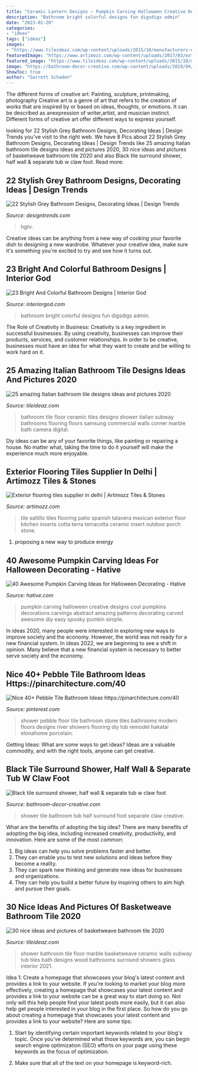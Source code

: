 ```yaml
---
title: "Ceramic Lantern Designs ~ Pumpkin Carving Halloween Creative Designs Cool Pumpkins Decorations Carvings Abstract Amazing Patterns Decorating Carved Awesome Diy Easy Spooky Pumkin Simple"
description: "Bathroom bright colorful designs fun digsdigs admin"
date: "2023-01-20"
categories:
- "ideas"
tags: ["ideas"]
images:
- "https://www.tileideaz.com/wp-content/uploads/2015/10/manufacturers-engineered-the-generator-offset-hopscotch-hexagonal-italian-planner-contemporary-basketweave-sheet-sink-ideas-pictures-commercial-bathroom-tile-gallery-projects.jpg"
featuredImage: "https://www.artimozz.com/wp-content/uploads/2017/03/exterior-flooring-terracotta-tiles-2.jpg"
featured_image: "https://www.tileideaz.com/wp-content/uploads/2015/10/manufacturers-engineered-the-generator-offset-hopscotch-hexagonal-italian-planner-contemporary-basketweave-sheet-sink-ideas-pictures-commercial-bathroom-tile-gallery-projects.jpg"
image: "https://bathroom-decor-creative.com/wp-content/uploads/2019/04/BD054615-67A4-4F83-BE40-A85753ED0987-768x1024.jpeg"
ShowToc: true
author: "Garrett Schaden"
---
```



The different forms of creative art: Painting, sculpture, printmaking, photography
Creative art is a genre of art that refers to the creation of works that are inspired by or based on ideas, thoughts, or emotions. It can be described as anexpression of writer,artist, and musician instinct. Different forms of creative art offer different ways to express yourself.

	

		
looking for 22 Stylish Grey Bathroom Designs, Decorating Ideas | Design Trends you've visit to the right web. We have 8 Pics about 22 Stylish Grey Bathroom Designs, Decorating Ideas | Design Trends like 25 amazing Italian bathroom tile designs ideas and pictures 2020, 30 nice ideas and pictures of basketweave bathroom tile 2020 and also Black tile surround shower, half wall &amp; separate tub w claw foot. Read more:
		
    
## 22 Stylish Grey Bathroom Designs, Decorating Ideas | Design Trends

<img loading=lazy src="https://images.designtrends.com/wp-content/uploads/2016/03/10073656/Contemporary-Gray-Bathroom-With-Natural-Wood-Vanity4.jpg" onerror="this.onerror=null;this.src='https://tse1.mm.bing.net/th?id=OIP.a3LCrZW48qQ6Zq7l5A31GQHaLH&amp;pid=15.1';" alt="22 Stylish Grey Bathroom Designs, Decorating Ideas | Design Trends">

_Source: designtrends.com_

>hgtv. 

	

Creative ideas can be anything from a new way of cooking your favorite dish to designing a new wardrobe. Whatever your creative idea, make sure it's something you're excited to try and see how it turns out.

    
## 23 Bright And Colorful Bathroom Designs | Interior God

<img loading=lazy src="http://interiorgod.com/wp-content/uploads/2016/07/Fun-Bright-Bathroom.jpg" onerror="this.onerror=null;this.src='https://tse3.mm.bing.net/th?id=OIP.oRwih4Oa1o73rnyO9EbXYwHaJ7&amp;pid=15.1';" alt="23 Bright And Colorful Bathroom Designs | Interior God">

_Source: interiorgod.com_

>bathroom bright colorful designs fun digsdigs admin. 

	

The Role of Creativity in Business:
Creativity is a key ingredient in successful businesses. By using creativity, businesses can improve their products, services, and customer relationships. In order to be creative, businesses must have an idea for what they want to create and be willing to work hard on it.

    
## 25 Amazing Italian Bathroom Tile Designs Ideas And Pictures 2020

<img loading=lazy src="https://www.tileideaz.com/wp-content/uploads/2015/10/manufacturers-engineered-the-generator-offset-hopscotch-hexagonal-italian-planner-contemporary-basketweave-sheet-sink-ideas-pictures-commercial-bathroom-tile-gallery-projects.jpg" onerror="this.onerror=null;this.src='https://tse4.mm.bing.net/th?id=OIP.VNJQTaMpkF9gf7lOYRcGTwHaJ3&amp;pid=15.1';" alt="25 amazing Italian bathroom tile designs ideas and pictures 2020">

_Source: tileideaz.com_

>bathroom tile floor ceramic tiles designs shower italian subway bathrooms flooring floors samsung commercial walls corner marble bath camera digital. 

	

Diy ideas can be any of your favorite things, like painting or repairing a house. No matter what, taking the time to do it yourself will make the experience much more enjoyable.

    
## Exterior Flooring Tiles Supplier In Delhi | Artimozz Tiles &amp; Stones

<img loading=lazy src="https://www.artimozz.com/wp-content/uploads/2017/03/exterior-flooring-terracotta-tiles-2.jpg" onerror="this.onerror=null;this.src='https://tse4.mm.bing.net/th?id=OIP.Nc9EqGfDYHapqa6_c_7_9wHaLM&amp;pid=15.1';" alt="Exterior flooring tiles supplier in delhi | Artimozz Tiles &amp; Stones">

_Source: artimozz.com_

>tile saltillo tiles flooring patio spanish talavera mexican exterior floor kitchen inserts cotta terra terracotta ceramic insert outdoor porch stone. 

	

1. proposing a new way to produce energy 

    
## 40 Awesome Pumpkin Carving Ideas For Halloween Decorating - Hative

<img loading=lazy src="https://hative.com/wp-content/uploads/2014/10/pumpkin-carving-ideas/19-abstract-pumpkin.jpg" onerror="this.onerror=null;this.src='https://tse1.mm.bing.net/th?id=OIP.4Qt5VOSelIm1VvZmVvHcnQHaKX&amp;pid=15.1';" alt="40 Awesome Pumpkin Carving Ideas for Halloween Decorating - Hative">

_Source: hative.com_

>pumpkin carving halloween creative designs cool pumpkins decorations carvings abstract amazing patterns decorating carved awesome diy easy spooky pumkin simple. 

	

In ideas 2020, many people were interested in exploring new ways to improve society and the economy. However, the world was not ready for a new financial system. In ideas 2022, we are beginning to see a shift in opinion. Many believe that a new financial system is necessary to better serve society and the economy.

    
## Nice 40+ Pebble Tile Bathroom Ideas Https://pinarchitecture.com/40

<img loading=lazy src="https://i.pinimg.com/736x/6a/10/34/6a10342347073645c828b806d7288366.jpg" onerror="this.onerror=null;this.src='https://tse1.mm.bing.net/th?id=OIP.RTm2iX2tv9L5jloBiRtb2AHaPj&amp;pid=15.1';" alt="Nice 40+ Pebble Tile Bathroom Ideas https://pinarchitecture.com/40">

_Source: pinterest.com_

>shower pebble floor tile bathroom stone tiles bathrooms modern floors designs river showers flooring diy tub remodel hakatai elonahome porcelain. 

	

Getting Ideas: What are some ways to get ideas?
Ideas are a valuable commodity, and with the right tools, anyone can get creative.

    
## Black Tile Surround Shower, Half Wall &amp; Separate Tub W Claw Foot

<img loading=lazy src="https://bathroom-decor-creative.com/wp-content/uploads/2019/04/BD054615-67A4-4F83-BE40-A85753ED0987-768x1024.jpeg" onerror="this.onerror=null;this.src='https://tse4.mm.bing.net/th?id=OIP.lTGgmDtVCLz4ofkTK5S-PQHaJ4&amp;pid=15.1';" alt="Black tile surround shower, half wall &amp; separate tub w claw foot">

_Source: bathroom-decor-creative.com_

>shower tile bathroom tub half surround foot separate claw creative. 

	

What are the benefits of adopting the big idea?
There are many benefits of adopting the big idea, including increased creativity, productivity, and innovation. Here are some of the most common: 
1. Big ideas can help you solve problems faster and better.
2. They can enable you to test new solutions and Ideas before they become a reality. 
3. They can spark new thinking and generate new ideas for businesses and organizations. 
4. They can help you build a better future by inspiring others to aim high and pursue their goals.

    
## 30 Nice Ideas And Pictures Of Basketweave Bathroom Tile 2020

<img loading=lazy src="https://www.tileideaz.com/wp-content/uploads/2015/09/floor-design-amazing-white-bathroom-design-ideas-with-white-marble-basketweave-tile-bathroom-floor-including-white-tile-bathroom-wall-and-steel-dual-shower-beautiful-white-marble-basketweave-tile-for.jpg" onerror="this.onerror=null;this.src='https://tse1.mm.bing.net/th?id=OIP.tPcU5X9LJXz_0iupKKEImwHaLH&amp;pid=15.1';" alt="30 nice ideas and pictures of basketweave bathroom tile 2020">

_Source: tileideaz.com_

>shower bathroom tile floor marble basketweave ceramic walls subway tub tiles bath designs wood bathrooms surround showers glass interior 2021. 

	

Idea 1: Create a homepage that showcases your blog's latest content and provides a link to your website.
If you're looking to market your blog more effectively, creating a homepage that showcases your latest content and provides a link to your website can be a great way to start doing so. Not only will this help people find your latest posts more easily, but it can also help get people interested in your blog in the first place. So how do you go about creating a homepage that showcases your latest content and provides a link to your website? Here are some tips:
1. Start by identifying certain important keywords related to your blog's topic. Once you've determined what those keywords are, you can begin search engine optimization (SEO) efforts on your page using these keywords as the focus of optimization.

2. Make sure that all of the text on your homepage is keyword-rich.

